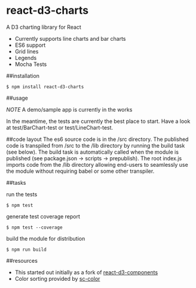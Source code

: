 # react-d3-charts
A D3 charting library for React

* Currently supports line charts and bar charts
* ES6 support
* Grid lines
* Legends
* Mocha Tests

##installation

```shell
$ npm install react-d3-charts
```

##usage

*NOTE* A demo/sample app is currently in the works

In the meantime, the tests are currently the best place to start.
Have a look at test/BarChart-test or test/LineChart-test.


##code layout
The es6 source code is in the /src directory.
The published code is transpiled from /src to the /lib directory by running the build task (see below). The build task is automatically called when the module is published (see package.json -> scripts -> prepublish).
The root index.js imports code from the /lib directory allowing end-users to seamlessly use the module without requiring babel or some other transpiler.

##tasks

run the tests
```shell
$ npm test
```

generate test coverage report
```shell
$ npm test --coverage
```

build the module for distribution
```shell
$ npm run build
```

##resources
* This started out initially as a fork of [react-d3-components](https://github.com/codesuki/react-d3-components)
* Color sorting provided by [sc-color](https://www.npmjs.com/package/sc-color)
